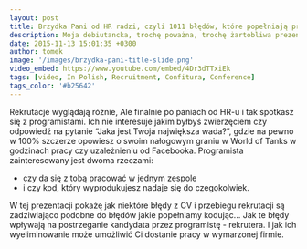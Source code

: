 ```yaml
---
layout: post
title: Brzydka Pani od HR radzi, czyli 1011 błędów, które popełniają programiści - Confitura 2015
description: Moja debiutancka, trochę poważna, trochę żartobliwa prezentacja na konferencji Confitura 2015 o błędach w rekrutacji, błędach w kodzie i jak programista-rekruter postrzega kandydata. Wybrana trzecią najlepszą prezentacją konferencji. 
date: 2015-11-13 15:01:35 +0300
author: tomek
image: '/images/brzydka-pani-title-slide.png'
video_embed: https://www.youtube.com/embed/4Dr3dTTxiEk
tags: [video, In Polish, Recruitment, Confitura, Conference]
tags_color: '#b25642'
---
```


Rekrutacje wyglądają różnie, Ale finalnie po  paniach od HR-u i tak spotkasz się z programistami. Ich nie interesuje jakim byłbyś zwierzęciem 
czy odpowiedź na pytanie “Jaka jest Twoja największa wada?”, gdzie na pewno w 100% szczerze opowiesz o swoim nałogowym graniu w World of Tanks 
w godzinach pracy czy uzależnieniu od Facebooka. Programista zainteresowany jest dwoma rzeczami:

* czy da się z tobą pracować w jednym zespole
* i czy kod, który wyprodukujesz nadaje się do czegokolwiek.

W tej prezentacji pokażę jak niektóre błędy z CV i przebiegu rekrutacji są zadziwiająco podobne do błędów jakie popełniamy kodując... 
Jak te błędy wpływają na postrzeganie kandydata przez programistę - rekrutera. I jak ich wyeliminowanie może umożliwić Ci 
dostanie pracy w wymarzonej firmie.